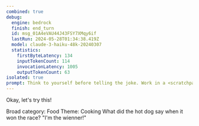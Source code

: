 ```yaml
---
combined: true
debug:
  engine: bedrock
  finish: end_turn
  id: msg_01A4eVAU44J43FSY7XMqy6if
  lastRun: 2024-05-28T01:34:38.419Z
  model: claude-3-haiku-48k-20240307
  statistics:
    firstByteLatency: 134
    inputTokenCount: 114
    invocationLatency: 1005
    outputTokenCount: 63
isolated: true
prompt: Think to yourself before telling the joke. Work in a <scratchpad></scratchpad> block. First, decide on a broad category for the joke. Then, decide on a theme for the joke. Finally, tell the joke. The joke should be short and direct. Put your response in <joke></joke>.
---
```


Okay, let's try this!

<scratchpad>
Broad category: Food
Theme: Cooking
</scratchpad>

<joke>
What did the hot dog say when it won the race? "I'm the wienner!"
</joke>